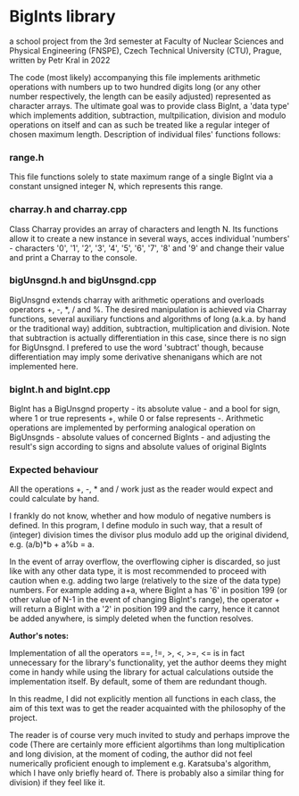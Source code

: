 <h1>BigInts library</h1>

a school project from the 3rd semester at Faculty of Nuclear Sciences and Physical Engineering (FNSPE),
Czech Technical University (CTU), Prague, written by Petr Kral in 2022


The code (most likely) accompanying this file implements arithmetic operations with numbers up to two hundred digits long
(or any other number respectively, the length can be easily adjusted) represented as character arrays. The ultimate goal was
to provide class BigInt, a 'data type' which implements addition, subtraction, multpilication, division and modulo operations
on itself and can as such be treated like a regular integer of chosen maximum length.
Description of individual files' functions follows:


<h3>range.h</h3>

This file functions solely to state maximum range of a single BigInt via a constant unsigned integer N, which represents this range.


<h3>charray.h and charray.cpp</h3>

Class Charray provides an array of characters and length N. Its functions allow it to create a new instance in several ways, acces
individual 'numbers' - characters '0', '1', '2', '3', '4', '5', '6', '7', '8' and '9' and change their value
and print a Charray to the console.


<h3>bigUnsgnd.h and bigUnsgnd.cpp</h3>

BigUnsgnd extends charray with arithmetic operations and overloads operators +, -, *, / and %. The desired manipulation is achieved via
Charray functions, several auxiliary functions and algorithms of long (a.k.a. by hand or the traditional way) 
addition, subtraction, multiplication and division. Note that subtraction is actually differentiation in this case, since there is no
sign for BigUnsgnd. I prefered to use the word 'subtract' though, because differentiation may imply some derivative shenanigans which
are not implemented here.


<h3>bigInt.h and bigInt.cpp</h3>

BigInt has a BigUnsgnd property - its absolute value - and a bool for sign, where 1 or true represents +, while 0 or false represents -.
Arithmetic operations are implemented by performing analogical operation on BigUnsgnds - absolute values of concerned BigInts - and
adjusting the result's sign according to signs and absolute values of original BigInts


<h3>Expected behaviour</h3>

All the operations +, -, * and / work just as the reader would expect and could calculate by hand.

I frankly do not know, whether and how modulo of negative numbers is defined. In this program, I define modulo in such way,
that a result of (integer) division times the divisor plus modulo add up the original dividend, e.g. (a/b)*b + a%b = a.

In the event of array overflow, the overflowing cipher is discarded, so just like with any other data type, it is most recommended
to proceed with caution when e.g. adding two large (relatively to the size of the data type) numbers. For example adding a+a,
where BigInt a has '6' in position 199 (or other value of N-1 in the event of changing BigInt's range), the operator + will return
a BigInt with a '2' in position 199 and the carry, hence it cannot be added anywhere, is simply deleted when the function resolves.


**Author's notes:**


Implementation of all the operators ==, !=, >, <, >=, <= is in fact unnecessary for the library's functionality, yet the author
deems they might come in handy while using the library for actual calculations outside the implementation itself. By default, some
of them are redundant though.


In this readme, I did not explicitly mention all functions in each class, the aim of this text was to get the reader
acquainted with the philosophy of the project.

The reader is of course very much invited to study and perhaps improve the code (There are certainly more efficient
algortihms than long multiplication and long division, at the moment of coding, the author did not feel numerically proficient
enough to implement e.g. Karatsuba's algorithm, which I have only briefly heard of. There is probably also a similar thing for
division) if they feel like it.
